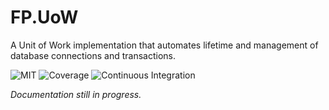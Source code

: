# FP.UoW

A Unit of Work implementation that automates lifetime and management of database connections and transactions.  

![MIT](https://img.shields.io/github/license/federico-paolillo/my-uow?style=flat-square) 
![Coverage](https://img.shields.io/codecov/c/gh/federico-paolillo/my-uow?style=flat-square) 
![Continuous Integration](https://img.shields.io/github/workflow/status/federico-paolillo/my-uow/continuous-integration?label=CI&style=flat-square)  

*Documentation still in progress.*